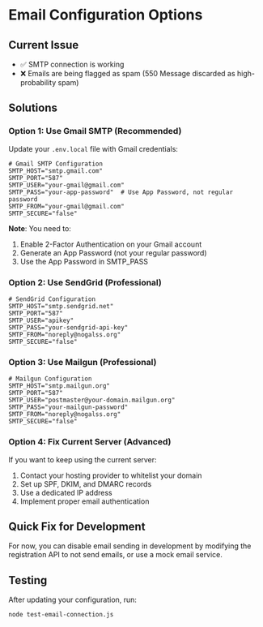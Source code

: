 # Email Configuration Options

## Current Issue
- ✅ SMTP connection is working
- ❌ Emails are being flagged as spam (550 Message discarded as high-probability spam)

## Solutions

### Option 1: Use Gmail SMTP (Recommended)
Update your `.env.local` file with Gmail credentials:

```env
# Gmail SMTP Configuration
SMTP_HOST="smtp.gmail.com"
SMTP_PORT="587"
SMTP_USER="your-gmail@gmail.com"
SMTP_PASS="your-app-password"  # Use App Password, not regular password
SMTP_FROM="your-gmail@gmail.com"
SMTP_SECURE="false"
```

**Note**: You need to:
1. Enable 2-Factor Authentication on your Gmail account
2. Generate an App Password (not your regular password)
3. Use the App Password in SMTP_PASS

### Option 2: Use SendGrid (Professional)
```env
# SendGrid Configuration
SMTP_HOST="smtp.sendgrid.net"
SMTP_PORT="587"
SMTP_USER="apikey"
SMTP_PASS="your-sendgrid-api-key"
SMTP_FROM="noreply@nogalss.org"
SMTP_SECURE="false"
```

### Option 3: Use Mailgun (Professional)
```env
# Mailgun Configuration
SMTP_HOST="smtp.mailgun.org"
SMTP_PORT="587"
SMTP_USER="postmaster@your-domain.mailgun.org"
SMTP_PASS="your-mailgun-password"
SMTP_FROM="noreply@nogalss.org"
SMTP_SECURE="false"
```

### Option 4: Fix Current Server (Advanced)
If you want to keep using the current server:
1. Contact your hosting provider to whitelist your domain
2. Set up SPF, DKIM, and DMARC records
3. Use a dedicated IP address
4. Implement proper email authentication

## Quick Fix for Development
For now, you can disable email sending in development by modifying the registration API to not send emails, or use a mock email service.

## Testing
After updating your configuration, run:
```bash
node test-email-connection.js
```


